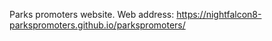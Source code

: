 Parks promoters website.
Web address: https://nightfalcon8-parkspromoters.github.io/parkspromoters/
